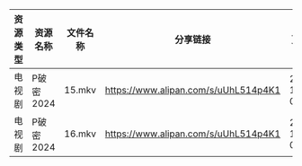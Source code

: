 | 资源类型 | 资源名称    | 文件名称   | 分享链接                                 | 更新时间                |
| ---- | ------- | ------ | ------------------------------------ | ------------------- |
| 电视剧  | P破密2024 | 15.mkv | https://www.alipan.com/s/uUhL514p4K1 | 2024-10-09 00:06:13 |
| 电视剧  | P破密2024 | 16.mkv | https://www.alipan.com/s/uUhL514p4K1 | 2024-10-09 00:06:13 |
